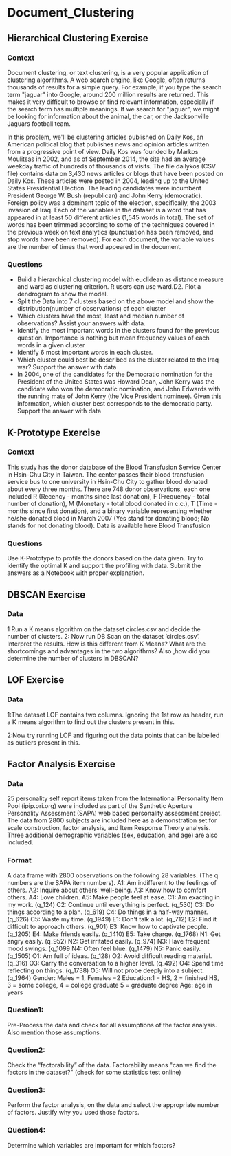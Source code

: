 # Document_Clustering

## Hierarchical Clustering Exercise
### Context 
Document clustering, or text clustering, is a very popular application of clustering algorithms. A web search engine, like Google, often returns thousands of results for a simple query. For example, if you type the search term "jaguar" into Google, around 200 million results are returned. This makes it very difficult to browse or find relevant information, especially if the search term has multiple meanings. If we search for "jaguar", we might be looking for information about the animal, the car, or the Jacksonville Jaguars football team. 

In this problem, we'll be clustering articles published on Daily Kos, an American political blog that publishes news and opinion articles written from a progressive point of view. Daily Kos was founded by Markos Moulitsas in 2002, and as of September 2014, the site had an average weekday traffic of hundreds of thousands of visits. 
The file dailykos (CSV file) contains data on 3,430 news articles or blogs that have been posted on Daily Kos. These articles were posted in 2004, leading up to the United States Presidential Election. The leading candidates were incumbent President George W. Bush (republican) and John Kerry (democratic). Foreign policy was a dominant topic of the election, specifically, the 2003 invasion of Iraq. 
Each of the variables in the dataset is a word that has appeared in at least 50 different articles (1,545 words in total). The set of  words has been trimmed according to some of the techniques covered in the previous week on text analytics (punctuation has been removed, and stop words have been removed). For each document, the variable values are the number of times that word appeared in the document. 

### Questions
-  Build a hierarchical clustering model with euclidean as distance measure and ward as clustering criterion. R users can use ward.D2. Plot a dendrogram to show the model.
-  Split the Data into 7 clusters based on the above model and show the distribution(number of observations) of each cluster
-  Which clusters have the most, least and median number of observations? Assist your answers with data.
-  Identify the most important words in the clusters found for the previous question. Importance is nothing but mean frequency values of each words in a given cluster
-  Identify 6 most important words in each cluster.
-  Which cluster could best be described as the cluster related to the Iraq war? Support the answer with data
-  In 2004, one of the candidates for the Democratic nomination for the President of the United States was Howard Dean, John Kerry was the candidate who won the democratic nomination, and John Edwards with the running mate of John Kerry (the Vice President nominee). Given this information, which cluster best corresponds to the democratic party. Support the answer with data

## K-Prototype Exercise

### Context
This study has the donor database of the Blood Transfusion Service Center in Hsin-Chu City in Taiwan. The center passes their blood transfusion service bus to one university in Hsin-Chu City to gather blood donated about every three months. There are 748 donor observations, each one included R (Recency - months since last donation), F (Frequency - total number of donation), M (Monetary - total blood donated in c.c.), T (Time - months since first donation), and a binary variable representing whether he/she donated blood in March 2007 (Yes stand for donating blood; No stands for not donating blood). Data is available here Blood Transfusion

### Questions
Use K-Prototype to profile the donors based on the data given. Try to identify the optimal K and support the profiling with data. Submit the answers as a Notebook with proper explanation.



## DBSCAN Exercise
### Data
1 Run a K means algorithm on the dataset circles.csv  and decide the number of clusters.
2: Now run DB Scan on the dataset ‘circles.csv’. Interpret the results. How is this different from K Means? What are the shortcomings and advantages in the two algorithms? Also ,how did you determine the number of clusters in DBSCAN?


## LOF Exercise
### Data
1:The dataset LOF contains two columns. Ignoring the 1st row as header, run a K means algorithm to find out the clusters present in this.

2:Now try running LOF and figuring out the data points that can be labelled as outliers present in this.



## Factor Analysis Exercise
### Data
25 personality self report items taken from the International Personality Item Pool (ipip.ori.org) were included as part of the Synthetic Aperture Personality Assessment (SAPA) web based personality assessment project. The data from 2800 subjects are included here as a demonstration set for scale construction, factor analysis, and Item Response Theory analysis. Three additional demographic variables (sex, education, and age) are also included.
 
### Format
A data frame with 2800 observations on the following 28 variables. (The q numbers are the SAPA item numbers).
A1: Am indifferent to the feelings of others.
A2: Inquire about others' well-being.
A3: Know how to comfort others.
A4: Love children.
A5: Make people feel at ease.
C1: Am exacting in my work. (q_124)
C2: Continue until everything is perfect. (q_530)
C3: Do things according to a plan. (q_619)
C4: Do things in a half-way manner. (q_626)
C5: Waste my time. (q_1949)
E1: Don't talk a lot. (q_712)
E2: Find it difficult to approach others. (q_901)
E3: Know how to captivate people. (q_1205)
E4: Make friends easily. (q_1410)
E5: Take charge. (q_1768)
N1: Get angry easily. (q_952)
N2: Get irritated easily. (q_974)
N3: Have frequent mood swings. (q_1099
N4: Often feel blue. (q_1479)
N5: Panic easily. (q_1505)
O1: Am full of ideas. (q_128)
O2: Avoid difficult reading material.(q_316)
O3: Carry the conversation to a higher level. (q_492)
O4: Spend time reflecting on things. (q_1738)
O5: Will not probe deeply into a subject. (q_1964)
Gender: Males = 1, Females =2
Education:1 = HS, 2 = finished HS, 3 = some college, 4 = college graduate 5 = graduate degree
Age: age in years

### Question1:
Pre-Process the data and check for all assumptions of the factor analysis.
Also mention those assumptions.     	

### Question2:
 Check the “factorability” of the data. Factorability means "can we find the factors in the dataset?" (check for some statistics test online)

### Question3:
Perform the factor analysis, on the data and select the appropriate number of factors. Justify why you used those factors.

### Question4:
 Determine which variables are important for which factors?


